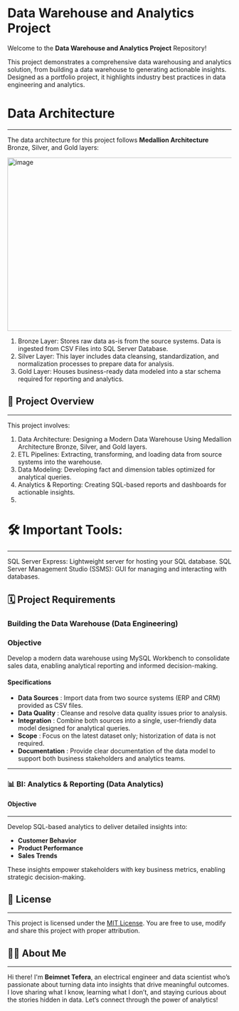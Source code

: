 # Data Warehouse and Analytics Project

Welcome to the **Data Warehouse and Analytics Project** Repository! 

This project demonstrates a comprehensive data warehousing and analytics solution, from building a data warehouse
to generating actionable insights. Designed as a portfolio project, it highlights industry best practices in data 
engineering and analytics.

# Data Architecture
---
The data architecture for this project follows **Medallion Architecture** Bronze, Silver, and Gold layers:

<img width="780" height="389" alt="image" src="https://github.com/user-attachments/assets/a0530607-eebc-4d8c-8ddc-866496291ee8" />

1. Bronze Layer: Stores raw data as-is from the source systems. Data is ingested from CSV Files into SQL Server Database.
2. Silver Layer: This layer includes data cleansing, standardization, and normalization processes to prepare data for analysis.
3. Gold Layer: Houses business-ready data modeled into a star schema required for reporting and analytics.
## 📖 Project Overview
---
This project involves:

  1. Data Architecture: Designing a Modern Data Warehouse Using Medallion  Architecture Bronze, Silver, and Gold layers.
  2. ETL Pipelines: Extracting, transforming, and loading data from source systems into the warehouse.
  3. Data Modeling: Developing fact and dimension tables optimized for analytical queries.
  4. Analytics & Reporting: Creating SQL-based reports and dashboards for actionable insights.
  5. 
# 🛠️ Important Tools:
---
   SQL Server Express: Lightweight server for hosting your SQL database.
   SQL Server Management Studio (SSMS): GUI for managing and interacting with databases.
     
## 🗓️ Project Requirements

### Building the Data Warehouse (Data Engineering)

### Objective  
Develop a modern data warehouse using MySQL Workbench to consolidate sales data, enabling analytical reporting and informed decision-making.

#### Specifications  
- **Data Sources** : Import data from two source systems (ERP and CRM) provided as CSV files.  
- **Data Quality** : Cleanse and resolve data quality issues prior to analysis.  
- **Integration** : Combine both sources into a single, user-friendly data model designed for analytical queries.  
- **Scope** : Focus on the latest dataset only; historization of data is not required.  
- **Documentation** : Provide clear documentation of the data model to support both business stakeholders and analytics teams.

----

### 📊 BI: Analytics & Reporting (Data Analytics)

#### Objective 
---
Develop SQL-based analytics to deliver detailed insights into:  
- **Customer Behavior**  
- **Product Performance**  
- **Sales Trends**  

These insights empower stakeholders with key business metrics, enabling strategic decision-making.

## 🪪 License  
---

This project is licensed under the [MIT License](License). You are free to use, modify and share this project with proper attribution.

## 🤵‍♂️ About Me
---
Hi there! I'm **Beimnet Tefera**, an electrical engineer and data scientist who’s passionate about turning data into insights that drive meaningful outcomes. I love sharing what I know, learning what I don’t, and staying curious about the stories hidden in data. Let’s connect through the power of analytics!
